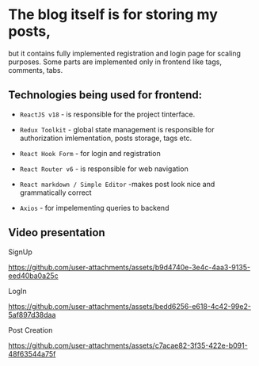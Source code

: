 
# The blog itself is for storing my posts, 
but it contains fully implemented registration and login page for scaling purposes. Some parts are implemented only in frontend like tags, comments, tabs.

## Technologies being used for frontend:

- `ReactJS v18`  - is responsible for the project tinterface.

- `Redux Toolkit` - global state management is responsible for authorization imlementation, posts storage, tags etc.

- `React Hook Form` - for login and registration <form>

- `React Router v6` - is responsible for web navigation

- `React markdown / Simple Editor` -makes post look nice and grammatically correct

- `Axios` - for impelementing queries to backend

## Video presentation

SignUp


https://github.com/user-attachments/assets/b9d4740e-3e4c-4aa3-9135-eed40ba0a25c

LogIn


https://github.com/user-attachments/assets/bedd6256-e618-4c42-99e2-5af897d38daa

Post Creation



https://github.com/user-attachments/assets/c7acae82-3f35-422e-b091-48f63544a75f





